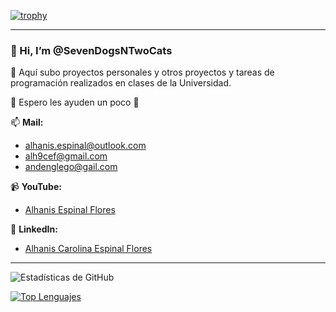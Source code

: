 [![trophy](https://github-profile-trophy.vercel.app/?username=SevenDogsNTwoCats&theme=gruvbox)](https://github.com/ryo-ma/github-profile-trophy)

---

### 👋 Hi, I’m @SevenDogsNTwoCats

👀 Aquí subo proyectos personales y otros proyectos y tareas de programación realizados en clases de la Universidad.

🌱 Espero les ayuden un poco 💞️

📫 **Mail:**
- alhanis.espinal@outlook.com
- alh9cef@gmail.com
- andenglego@gail.com

📹 **YouTube:**
- [Alhanis Espinal Flores](https://www.youtube.com/channel/UC2Umvr5sluKHDCR2f1t98ZA)

💼 **LinkedIn:**
- [Alhanis Carolina Espinal Flores](https://www.linkedin.com/in/alhanis-carolina-espinal-flores/)

---

![Estadísticas de GitHub](https://github-readme-stats.vercel.app/api?username=SevenDogsNTwoCats&show_icons=true&theme=radical&include_all_commits=true&count_private=true)

[![Top Lenguajes](https://github-readme-stats.vercel.app/api/top-langs/?username=SevenDogsNTwoCats&layout=compact&theme=radical)](https://github.com/anuraghazra/github-readme-stats)

